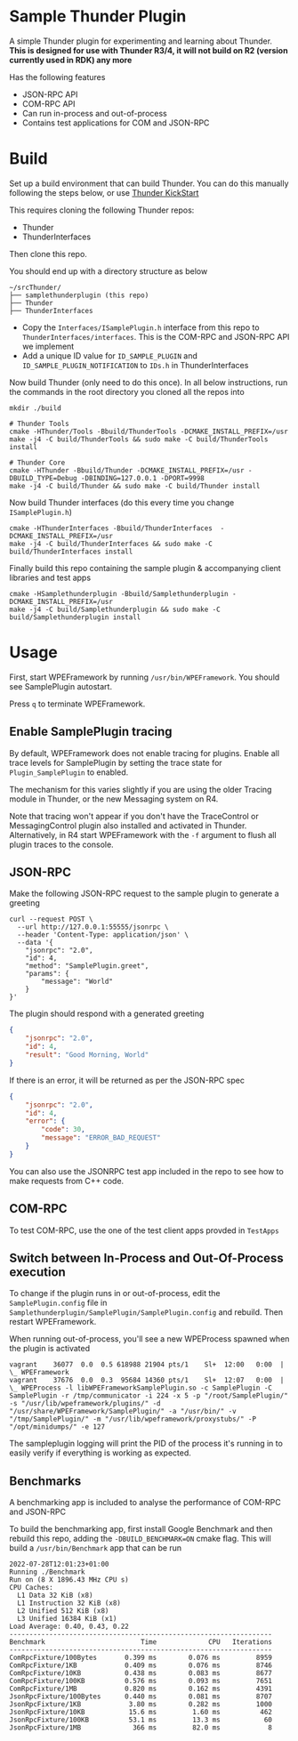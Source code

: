 # Sample Thunder Plugin
A simple Thunder plugin for experimenting and learning about Thunder. **This is designed for use with Thunder R3/4, it will not build on R2 (version currently used in RDK) any more**

Has the following features
* JSON-RPC API
* COM-RPC API
* Can run in-process and out-of-process
* Contains test applications for COM and JSON-RPC

# Build
Set up a build environment that can build Thunder. You can do this manually following the steps below, or use [Thunder KickStart](https://github.com/WebPlatformForEmbedded/ThunderKickStart/)

This requires cloning the following Thunder repos:

* Thunder
* ThunderInterfaces

Then clone this repo.

You should end up with a directory structure as below

```
~/srcThunder/
├── samplethunderplugin (this repo)
├── Thunder
├── ThunderInterfaces
```

* Copy the `Interfaces/ISamplePlugin.h` interface from this repo to `ThunderInterfaces/interfaces`. This is the COM-RPC and JSON-RPC API we implement
* Add a unique ID value for `ID_SAMPLE_PLUGIN` and `ID_SAMPLE_PLUGIN_NOTIFICATION` to `IDs.h` in ThunderInterfaces

Now build Thunder (only need to do this once). In all below instructions, run the commands in the root directory you cloned all the repos into

```shell
mkdir ./build

# Thunder Tools
cmake -HThunder/Tools -Bbuild/ThunderTools -DCMAKE_INSTALL_PREFIX=/usr
make -j4 -C build/ThunderTools && sudo make -C build/ThunderTools install

# Thunder Core
cmake -HThunder -Bbuild/Thunder -DCMAKE_INSTALL_PREFIX=/usr -DBUILD_TYPE=Debug -DBINDING=127.0.0.1 -DPORT=9998
make -j4 -C build/Thunder && sudo make -C build/Thunder install
```

Now build Thunder interfaces (do this every time you change `ISamplePlugin.h`)
```shell
cmake -HThunderInterfaces -Bbuild/ThunderInterfaces  -DCMAKE_INSTALL_PREFIX=/usr
make -j4 -C build/ThunderInterfaces && sudo make -C build/ThunderInterfaces install
```

Finally build this repo containing the sample plugin & accompanying client libraries and test apps
```
cmake -HSamplethunderplugin -Bbuild/Samplethunderplugin -DCMAKE_INSTALL_PREFIX=/usr
make -j4 -C build/Samplethunderplugin && sudo make -C build/Samplethunderplugin install
```

# Usage
First, start WPEFramework by running `/usr/bin/WPEFramework`. You should see SamplePlugin autostart.

Press `q` to terminate WPEFramework.

## Enable SamplePlugin tracing
By default, WPEFramework does not enable tracing for plugins. Enable all trace levels for SamplePlugin by setting the trace state for `Plugin_SamplePlugin` to enabled.

The mechanism for this varies slightly if you are using the older Tracing module in Thunder, or the new Messaging system on R4.

Note that tracing won't appear if you don't have the TraceControl or MessagingControl plugin also installed and activated in Thunder. Alternatively, in R4 start WPEFramework with the `-f` argument to flush all plugin traces to the console.

## JSON-RPC
Make the following JSON-RPC request to the sample plugin to generate a greeting

```
curl --request POST \
  --url http://127.0.0.1:55555/jsonrpc \
  --header 'Content-Type: application/json' \
  --data '{
	"jsonrpc": "2.0",
	"id": 4,
	"method": "SamplePlugin.greet",
	"params": {
		"message": "World"
	}
}'
```
The plugin should respond with a generated greeting
```json
{
	"jsonrpc": "2.0",
	"id": 4,
	"result": "Good Morning, World"
}
```

If there is an error, it will be returned as per the JSON-RPC spec

```json
{
	"jsonrpc": "2.0",
	"id": 4,
	"error": {
		"code": 30,
		"message": "ERROR_BAD_REQUEST"
	}
}
```

You can also use the JSONRPC test app included in the repo to see how to make requests from C++ code.

## COM-RPC
To test COM-RPC, use the one of the test client apps provded in `TestApps`

## Switch between In-Process and Out-Of-Process execution
To change if the plugin runs in or out-of-process, edit the `SamplePlugin.config` file in `Samplethunderplugin/SamplePlugin/SamplePlugin.config` and rebuild. Then restart WPEFramework.

When running out-of-process, you'll see a new WPEProcess spawned when the plugin is activated
```
vagrant    36077  0.0  0.5 618988 21904 pts/1    Sl+  12:00   0:00  |           \_ WPEFramework
vagrant    37676  0.0  0.3  95684 14360 pts/1    Sl+  12:07   0:00  |               \_ WPEProcess -l libWPEFrameworkSamplePlugin.so -c SamplePlugin -C SamplePlugin -r /tmp/communicator -i 224 -x 5 -p "/root/SamplePlugin/" -s "/usr/lib/wpeframework/plugins/" -d "/usr/share/WPEFramework/SamplePlugin/" -a "/usr/bin/" -v "/tmp/SamplePlugin/" -m "/usr/lib/wpeframework/proxystubs/" -P "/opt/minidumps/" -e 127
```

The sampleplugin logging will print the PID of the process it's running in to easily verify if everything is working as expected.

## Benchmarks
A benchmarking app is included to analyse the performance of COM-RPC and JSON-RPC

To build the benchmarking app, first install Google Benchmark and then rebuild this repo, adding the `-DBUILD_BENCHMARK=ON` cmake flag. This will build a `/usr/bin/Benchmark` app that can be run

```
2022-07-28T12:01:23+01:00
Running ./Benchmark
Run on (8 X 1896.43 MHz CPU s)
CPU Caches:
  L1 Data 32 KiB (x8)
  L1 Instruction 32 KiB (x8)
  L2 Unified 512 KiB (x8)
  L3 Unified 16384 KiB (x1)
Load Average: 0.40, 0.43, 0.22
------------------------------------------------------------------
Benchmark                        Time             CPU   Iterations
------------------------------------------------------------------
ComRpcFixture/100Bytes       0.399 ms        0.076 ms         8959
ComRpcFixture/1KB            0.409 ms        0.076 ms         8746
ComRpcFixture/10KB           0.438 ms        0.083 ms         8677
ComRpcFixture/100KB          0.576 ms        0.093 ms         7651
ComRpcFixture/1MB            0.820 ms        0.162 ms         4391
JsonRpcFixture/100Bytes      0.440 ms        0.081 ms         8707
JsonRpcFixture/1KB            3.80 ms        0.282 ms         1000
JsonRpcFixture/10KB           15.6 ms         1.60 ms          462
JsonRpcFixture/100KB          53.1 ms         13.3 ms           60
JsonRpcFixture/1MB             366 ms         82.0 ms            8
```